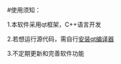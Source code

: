 #使用须知：

1.本软件采用qt框架，C++语言开发

2.若想运行源代码，需自行[安装qt编译器](https://www.qt.io/zh-cn/product/development-tools)

3.不定期更新和完善软件功能
